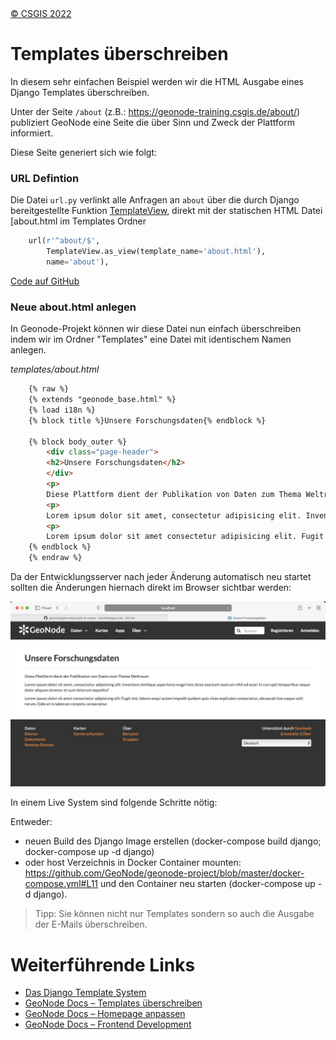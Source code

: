 <!-- the Menu -->
<link rel="stylesheet" media="all" href="../styles.css" />
<div id="logo"><a href="https://csgis.de">© CSGIS 2022</a></div>
<div id="menu"></div>
<div id="jumpMenu"></div>
<script src="../menu.js"></script>
<script src="../jumpmenu.js"></script>
<!-- the Menu -->


# Templates überschreiben

In diesem sehr einfachen Beispiel werden wir die HTML Ausgabe eines Django Templates überschreiben.

Unter der Seite `/about` (z.B.: https://geonode-training.csgis.de/about/) publiziert GeoNode eine Seite die über Sinn und Zweck der Plattform informiert.

Diese Seite generiert sich wie folgt:

### URL Defintion

Die Datei `url.py` verlinkt alle Anfragen an `about` über die durch Django bereitgestellte  Funktion [TemplateView](https://docs.djangoproject.com/en/4.1/topics/class-based-views/), direkt mit der statischen HTML Datei [about.html[](https://github.com/GeoNode/geonode/blob/4.0.x/geonode/templates/about.html) im Templates Ordner

```python
    url(r'^about/$',
        TemplateView.as_view(template_name='about.html'),
        name='about'),
```

[Code auf GitHub](https://github.com/GeoNode/geonode/blob/4.0.x/geonode/urls.py#L75-L77)

### Neue about.html anlegen

In Geonode-Projekt können wir diese Datei nun einfach überschreiben indem wir im Ordner "Templates" eine Datei mit identischem Namen anlegen. 

*templates/about.html*

```html
    {% raw %}
    {% extends "geonode_base.html" %}
    {% load i18n %}
    {% block title %}Unsere Forschungsdaten{% endblock %}

    {% block body_outer %}
        <div class="page-header">
        <h2>Unsere Forschungsdaten</h2>
        </div>
        <p>
        Diese Plattform dient der Publikation von Daten zum Thema Weltraum.</p>
        <p>
        Lorem ipsum dolor sit amet, consectetur adipisicing elit. Inventore similique asperiores magni iste dicta nesciunt nostrum nihil ad esse! In corrupti temporibus neque dolor aliquam tenetur et sunt dolorum expedita?</p>
        <p>
        Lorem ipsum dolor sit amet consectetur adipisicing elit. Fugit sint, labore sequi autem impedit quidem quis vitae explicabo consectetur, obcaecati iste eaque velit rerum. Odio et in laborum corporis consectetur.</p>
    {% endblock %}
    {% endraw %}
```

Da der Entwicklungsserver nach jeder Änderung automatisch neu startet sollten die Änderungen hiernach direkt im Browser sichtbar werden:

![Überschriebene About Seite im Browser](images/about_override.jpeg)

In einem Live System sind folgende Schritte nötig:

Entweder:

- neuen Build des Django Image erstellen (docker-compose build django; docker-compose up -d django)
- oder host Verzeichnis in Docker Container mounten: https://github.com/GeoNode/geonode-project/blob/master/docker-compose.yml#L11 und den Container neu starten (docker-compose up -d django).

> Tipp: Sie können nicht nur Templates sondern so auch die Ausgabe der E-Mails überschreiben.

# Weiterführende Links

- [Das Django Template System](https://docs.djangoproject.com/en/4.1/topics/templates/)
- [GeoNode Docs – Templates überschreiben](https://docs.geonode.org/en/master/basic/theme/index.html#theming-your-geonode-project)
- [GeoNode Docs – Homepage anpassen](https://docs.geonode.org/en/master/basic/theme/index.html#modify-geonode-homepage)
- [GeoNode Docs – Frontend Development](https://docs.geonode.org/en/master/contribute/frontend-development/index.html)